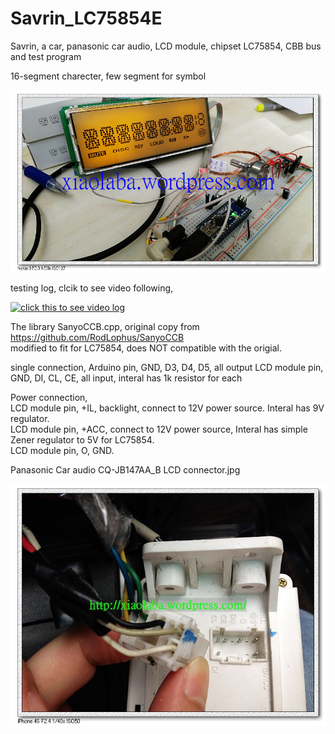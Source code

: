 # Savrin_LC75854E


Savrin, a car, panasonic car audio, LCD module, chipset LC75854, CBB bus and test program
 
16-segment charecter, few segment for symbol
 
![xiaolaba_LCD_LC75854_IMG_20190924_000329.jpg](xiaolaba_LCD_LC75854_IMG_20190924_000329.jpg)


  
  
  
testing log, clcik to see video following,
 
[![click this to see video log](https://img.youtube.com/vi/N-HNLAAlvSo/0.jpg)](https://www.youtube.com/watch?v=N-HNLAAlvSo)



The library SanyoCCB.cpp, original copy from https://github.com/RodLophus/SanyoCCB  
modified to fit for LC75854, does NOT compatible with the origial.  


single connection,
Arduino pin,    GND, D3, D4, D5, all output
LCD module pin, GND, DI, CL, CE, all input, interal has 1k resistor for each

Power connection,  
LCD module pin, +IL, backlight, connect to 12V power source. Interal has 9V regulator.  
LCD module pin, +ACC, connect to 12V power source, Interal has simple Zener regulator to 5V for LC75854.  
LCD module pin, O, GND.  



Panasonic Car audio CQ-JB147AA_B LCD connector.jpg

![Panasonic_Car_audio_CQ-JB147AA_B_LCD_connector.jpg](Panasonic_Car_audio_CQ-JB147AA_B_LCD_connector.jpg)  




 
 